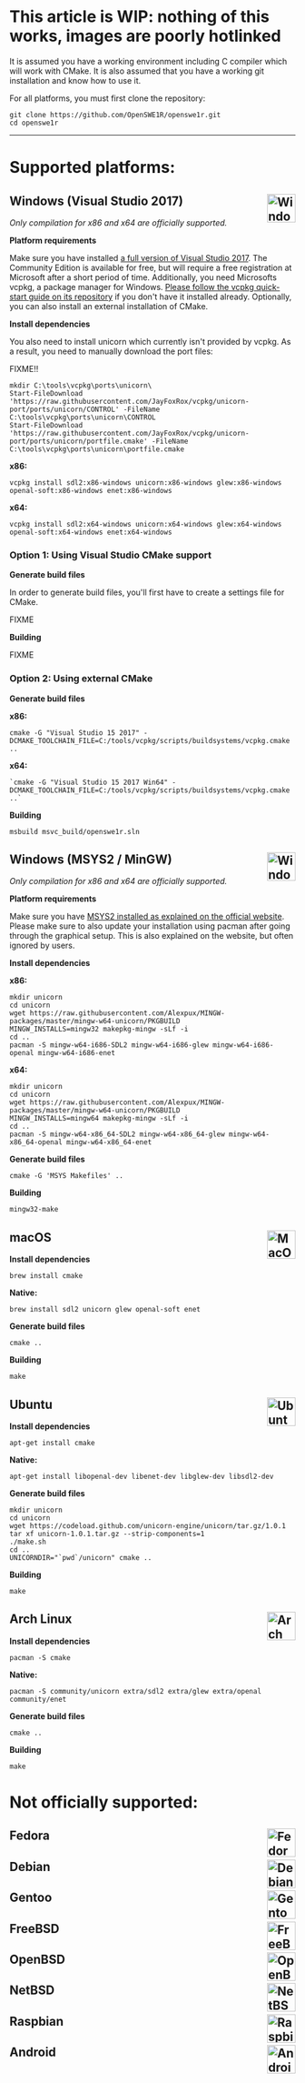 # This article is WIP: nothing of this works, images are poorly hotlinked

It is assumed you have a working environment including C compiler which will work with CMake.
It is also assumed that you have a working git installation and know how to use it.

For all platforms, you must first clone the repository:

```
git clone https://github.com/OpenSWE1R/openswe1r.git
cd openswe1r
```

---

# Supported platforms:

## Windows (Visual Studio 2017) <img align="right" width="50px" height="50px" src="http://www.unicorn-engine.org/images/windows.png" alt="Windows">

*Only compilation for x86 and x64 are officially supported.*

**Platform requirements**

Make sure you have installed [a full version of Visual Studio 2017](https://www.visualstudio.com/vs/). The Community Edition is available for free, but will require a free registration at Microsoft after a short period of time.
Additionally, you need Microsofts vcpkg, a package manager for Windows. [Please follow the vcpkg quick-start guide on its repository](https://github.com/Microsoft/vcpkg#quick-start) if you don't have it installed already.
Optionally, you can also install an external installation of CMake.

**Install dependencies**

You also need to install unicorn which currently isn't provided by vcpkg. As a result, you need to manually download the port files:

FIXME!!
```
mkdir C:\tools\vcpkg\ports\unicorn\
Start-FileDownload 'https://raw.githubusercontent.com/JayFoxRox/vcpkg/unicorn-port/ports/unicorn/CONTROL' -FileName C:\tools\vcpkg\ports\unicorn\CONTROL
Start-FileDownload 'https://raw.githubusercontent.com/JayFoxRox/vcpkg/unicorn-port/ports/unicorn/portfile.cmake' -FileName C:\tools\vcpkg\ports\unicorn\portfile.cmake
```

**x86:**
```
vcpkg install sdl2:x86-windows unicorn:x86-windows glew:x86-windows openal-soft:x86-windows enet:x86-windows
```
**x64:**
```
vcpkg install sdl2:x64-windows unicorn:x64-windows glew:x64-windows openal-soft:x64-windows enet:x64-windows
```

### Option 1: Using Visual Studio CMake support

**Generate build files**

In order to generate build files, you'll first have to create a settings file for CMake.

FIXME

**Building**

FIXME

### Option 2: Using external CMake

**Generate build files**

**x86:**
```
cmake -G "Visual Studio 15 2017" -DCMAKE_TOOLCHAIN_FILE=C:/tools/vcpkg/scripts/buildsystems/vcpkg.cmake ..
```
**x64:**
```
`cmake -G "Visual Studio 15 2017 Win64" -DCMAKE_TOOLCHAIN_FILE=C:/tools/vcpkg/scripts/buildsystems/vcpkg.cmake ..`
```

**Building**

```
msbuild msvc_build/openswe1r.sln
```

## Windows (MSYS2 / MinGW) <img align="right" width="50px" height="50px" src="http://www.unicorn-engine.org/images/windows.png" alt="Windows">

*Only compilation for x86 and x64 are officially supported.*

**Platform requirements**

Make sure you have [MSYS2 installed as explained on the official website](http://www.msys2.org/). Please make sure to also update your installation using pacman after going through the graphical setup. This is also explained on the website, but often ignored by users.

**Install dependencies**

**x86:**
```
mkdir unicorn
cd unicorn
wget https://raw.githubusercontent.com/Alexpux/MINGW-packages/master/mingw-w64-unicorn/PKGBUILD
MINGW_INSTALLS=mingw32 makepkg-mingw -sLf -i
cd ..
pacman -S mingw-w64-i686-SDL2 mingw-w64-i686-glew mingw-w64-i686-openal mingw-w64-i686-enet
```
**x64:**
```
mkdir unicorn
cd unicorn
wget https://raw.githubusercontent.com/Alexpux/MINGW-packages/master/mingw-w64-unicorn/PKGBUILD
MINGW_INSTALLS=mingw64 makepkg-mingw -sLf -i
cd ..
pacman -S mingw-w64-x86_64-SDL2 mingw-w64-x86_64-glew mingw-w64-x86_64-openal mingw-w64-x86_64-enet
```

**Generate build files**

```
cmake -G 'MSYS Makefiles' ..
```

**Building**

```
mingw32-make
```

## macOS <img align="right" width="50px" height="50px" src="https://upload.wikimedia.org/wikipedia/commons/thumb/f/fa/Apple_logo_black.svg/80px-Apple_logo_black.svg.png" alt="MacOS">

**Install dependencies**

```
brew install cmake
```

**Native:**
```
brew install sdl2 unicorn glew openal-soft enet
```

**Generate build files**

```
cmake ..
```

**Building**

```
make
```

## Ubuntu <img align="right" width="50px" height="50px" src="https://upload.wikimedia.org/wikipedia/commons/thumb/a/ab/Logo-ubuntu_cof-orange-hex.svg/200px-Logo-ubuntu_cof-orange-hex.svg.png" alt="Ubuntu">

**Install dependencies**

```
apt-get install cmake
```

**Native:**
```
apt-get install libopenal-dev libenet-dev libglew-dev libsdl2-dev
```

**Generate build files**

```
mkdir unicorn
cd unicorn
wget https://codeload.github.com/unicorn-engine/unicorn/tar.gz/1.0.1
tar xf unicorn-1.0.1.tar.gz --strip-components=1
./make.sh
cd ..
UNICORNDIR="`pwd`/unicorn" cmake ..
```

**Building**

```
make
```

## Arch Linux <img align="right" width="50px" height="50px" src="https://upload.wikimedia.org/wikipedia/commons/a/a5/Archlinux-icon-crystal-64.svg" alt="Arch Linux">

**Install dependencies**

```
pacman -S cmake
```

**Native:**
```
pacman -S community/unicorn extra/sdl2 extra/glew extra/openal community/enet
```

**Generate build files**

```
cmake ..
```

**Building**

```
make
```

# Not officially supported:

## Fedora <img align="right" width="50px" height="50px" src="https://upload.wikimedia.org/wikipedia/commons/3/3f/Fedora_logo.svg" alt="Fedora">

## Debian <img align="right" width="50px" src="https://upload.wikimedia.org/wikipedia/commons/thumb/6/66/Openlogo-debianV2.svg/194px-Openlogo-debianV2.svg.png" alt="Debian">

## Gentoo <img align="right" width="50px" src="https://upload.wikimedia.org/wikipedia/commons/4/48/Gentoo_Linux_logo_matte.svg" alt="Gentoo">

## FreeBSD <img align="right" width="50px" height="50px" src="http://www.unicorn-engine.org/images/freebsd.png" alt="FreeBSD">

## OpenBSD <img align="right" width="50px" src="https://upload.wikimedia.org/wikipedia/commons/4/4c/Puffy_mascot_openbsd.gif" alt="OpenBSD">

## NetBSD <img align="right" width="50px" src="https://upload.wikimedia.org/wikipedia/en/thumb/5/5c/NetBSD.svg/200px-NetBSD.svg.png" alt="NetBSD">

## Raspbian <img align="right" width="50px" src="https://www.raspberrypi.org/app/uploads/2011/10/Raspi-PGB001.png" alt="Raspbian">

## Android <img align="right" width="50px" src="https://upload.wikimedia.org/wikipedia/commons/thumb/d/d7/Android_robot.svg/1200px-Android_robot.svg.png" alt="Android">